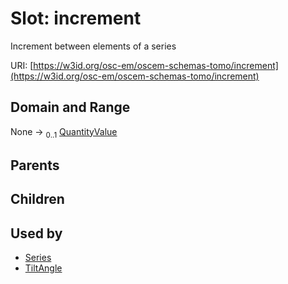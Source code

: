
# Slot: increment

Increment between elements of a series

URI: [https://w3id.org/osc-em/oscem-schemas-tomo/increment](https://w3id.org/osc-em/oscem-schemas-tomo/increment)


## Domain and Range

None &#8594;  <sub>0..1</sub> [QuantityValue](QuantityValue.md)

## Parents


## Children


## Used by

 * [Series](Series.md)
 * [TiltAngle](TiltAngle.md)
